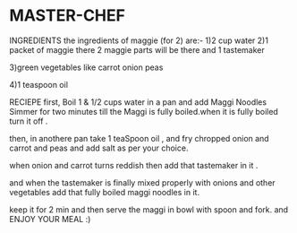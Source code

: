 # MASTER-CHEF
INGREDIENTS 
the ingredients of maggie (for 2) are:-
1)2 cup water
2)1 packet of maggie 
   there 2 maggie parts will be there and 1 tastemaker

3)green vegetables like 
   carrot
   onion
   peas

4)1 teaspoon oil

RECIEPE
first, Boil 1 & 1/2 cups water in a pan and add Maggi Noodles Simmer for two minutes till the Maggi is fully boiled.when it is fully boiled turn it off .

then, in anothere pan take 1 teaSpoon oil , and fry chropped onion and carrot and peas and add salt as per your choice.

when onion and carrot turns reddish then add that tastemaker in it .

and when the tastemaker is finally mixed properly with onions and other vegetables add that fully boiled maggi noodles in it.

keep it for 2 min and then serve the maggi in bowl with spoon and fork. and ENJOY YOUR MEAL :)
